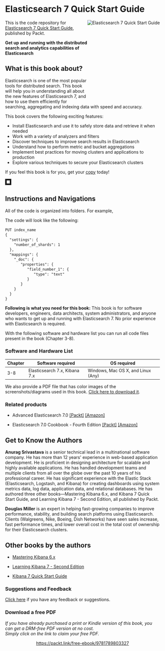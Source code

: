


# Elasticsearch 7 Quick Start Guide

<a href="https://www.packtpub.com/data/elasticsearch-7-quick-start-guide?utm_source=github&utm_medium=repository&utm_campaign=9781789803327"><img src="https://www.packtpub.com/media/catalog/product/cache/e4d64343b1bc593f1c5348fe05efa4a6/9/7/9781789803327-original.jpeg" alt="Elasticsearch 7 Quick Start Guide" height="256px" align="right"></a>

This is the code repository for [Elasticsearch 7 Quick Start Guide](https://www.packtpub.com/data/elasticsearch-7-quick-start-guide?utm_source=github&utm_medium=repository&utm_campaign=9781789803327), published by Packt.

**Get up and running with the distributed search and analytics capabilities of Elasticsearch**

## What is this book about?
Elasticsearch is one of the most popular tools for distributed search. This book will help you in understanding all about the new features of Elasticsearch 7, and how to use them efficiently for searching, aggregating and indexing data with speed and accuracy.

This book covers the following exciting features: 
* Install Elasticsearch and use it to safely store data and retrieve it when needed
* Work with a variety of analyzers and filters
* Discover techniques to improve search results in Elasticsearch
* Understand how to perform metric and bucket aggregations
* Implement best practices for moving clusters and applications to production
* Explore various techniques to secure your Elasticsearch clusters

If you feel this book is for you, get your [copy](https://www.amazon.com/dp/1789803322) today!

<a href="https://www.packtpub.com/?utm_source=github&utm_medium=banner&utm_campaign=GitHubBanner"><img src="https://raw.githubusercontent.com/PacktPublishing/GitHub/master/GitHub.png" alt="https://www.packtpub.com/" border="5" /></a>

## Instructions and Navigations
All of the code is organized into folders. For example,

The code will look like the following:
```
PUT index_name
{
  "settings": {
    "number_of_shards": 1
  },
  "mappings": {
    "_doc": {
       "properties": {
          "field_number_1": {
             "type": "text"
          }
       }
    }
  }
}
```

**Following is what you need for this book:**
This book is for software developers, engineers, data architects, system administrators, and anyone who wants to get up and running with Elasticsearch 7. No prior experience with Elasticsearch is required.

With the following software and hardware list you can run all code files present in the book (Chapter 3-8).

### Software and Hardware List

| Chapter  | Software required                                     | OS required                        |
| -------- | ------------------------------------------------------| -----------------------------------|
| 3-8      | Elasticsearch 7.x, Kibana 7.x                         | Windows, Mac OS X, and Linux (Any) |

We also provide a PDF file that has color images of the screenshots/diagrams used in this book. [Click here to download it](https://static.packt-cdn.com/downloads/9781789803327_ColorImages.pdf).


### Related products <Other books you may enjoy>
* Advanced Elasticsearch 7.0 [[Packt]](https://www.packtpub.com/in/data/mastering-elasticsearch-7-0?utm_source=github&utm_medium=repository&utm_campaign=9781789957754) [[Amazon]](https://www.amazon.com/dp/1789957753)

* Elasticsearch 7.0 Cookbook - Fourth Edition [[Packt]](https://www.packtpub.com/in/big-data-and-business-intelligence/elasticsearch-70-cookbook-fourth-edition?utm_source=github&utm_medium=repository&utm_campaign=9781789956504) [[Amazon]](https://www.amazon.com/dp/B07QMQTT5F)

## Get to Know the Authors
**Anurag Srivastava**
is a senior technical lead in a multinational software company. He has more than 12 years' experience in web-based application development. He is proficient in designing architecture for scalable and highly available applications. He has handled development teams and multiple clients from all over the globe over the past 10 years of his professional career. He has significant experience with the Elastic Stack (Elasticsearch, Logstash, and Kibana) for creating dashboards using system metrics data, log data, application data, and relational databases. He has authored three other books—Mastering Kibana 6.x, and Kibana 7 Quick Start Guide, and Learning Kibana 7 - Second Edition, all published by Packt.

**Douglas Miller**
is an expert in helping fast-growing companies to improve performance, stability, and building search platforms using Elasticsearch. Clients (Walgreens, Nike, Boeing, Dish Networks) have seen sales increase, fast performance times, and lower overall cost in the total cost of ownership for their Elasticsearch clusters.

## Other books by the authors
* [Mastering Kibana 6.x](https://www.packtpub.com/big-data-and-business-intelligence/mastering-kibana-6x?utm_source=github&utm_medium=repository&utm_campaign=9781788831031)

* [Learning Kibana 7 - Second Edition](https://www.packtpub.com/data/learning-kibana-7-second-edition?utm_source=github&utm_medium=repository&utm_campaign=9781838550363)

* [Kibana 7 Quick Start Guide](https://www.packtpub.com/big-data-and-business-intelligence/kibana-7-quick-start-guide?utm_source=github&utm_medium=repository&utm_campaign=9781789804034)

### Suggestions and Feedback
[Click here](https://docs.google.com/forms/d/e/1FAIpQLSdy7dATC6QmEL81FIUuymZ0Wy9vH1jHkvpY57OiMeKGqib_Ow/viewform) if you have any feedback or suggestions.
### Download a free PDF

 <i>If you have already purchased a print or Kindle version of this book, you can get a DRM-free PDF version at no cost.<br>Simply click on the link to claim your free PDF.</i>
<p align="center"> <a href="https://packt.link/free-ebook/9781789803327">https://packt.link/free-ebook/9781789803327 </a> </p>